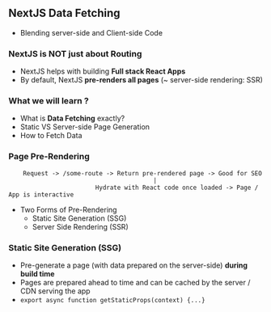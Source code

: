 ## NextJS Data Fetching

- Blending server-side and Client-side Code

### NextJS is NOT just about Routing

- NextJS helps with building **Full stack React Apps**
- By default, NextJS **pre-renders all pages** (~ server-side rendering: SSR)

### What we will learn ?

- What is **Data Fetching** exactly?
- Static VS Server-side Page Generation
- How to Fetch Data

### Page Pre-Rendering

```
    Request -> /some-route -> Return pre-rendered page -> Good for SEO
                                        |
                        Hydrate with React code once loaded -> Page / App is interactive
```

- Two Forms of Pre-Rendering
  - Static Site Generation (SSG)
  - Server Side Rendering (SSR)

### Static Site Generation (SSG)

- Pre-generate a page (with data prepared on the server-side) **during build time**
- Pages are prepared ahead to time and can be cached by the server / CDN serving the app
- `export async function getStaticProps(context) {...}`
